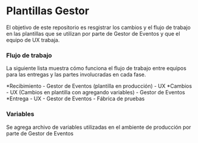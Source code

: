 # Plantillas Gestor 

El objetivo de este repositorio es resgistrar los cambios y el flujo de trabajo en las plantillas que se utilizan por parte de Gestor de Eventos y que el equipo de UX trabaja.

### Flujo de trabajo

La siguiente lista muestra cómo funciona el flujo de trabajo entre equipos para las entregas y las partes involucradas en cada fase.

*Recibimiento
    - Gestor de Eventos (plantilla en producción)
    -  UX
*Cambios
    - UX (Cambios en plantilla con agregando variables)
    - Gestor de Eventos
*Entrega
    - UX
    - Gestor de Eventos
    - Fábrica de pruebas

### Variables 

Se agrega archivo de variables utilizadas en el ambiente de producción por parte de Gestor de Eventos